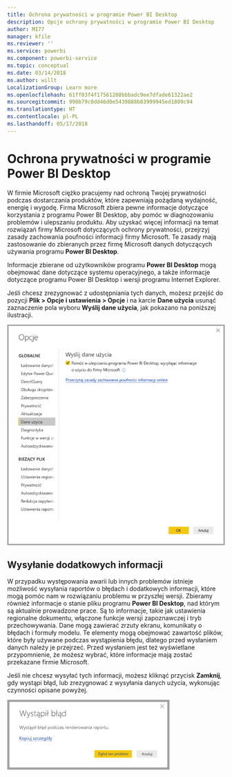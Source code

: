 ```yaml
---
title: Ochrona prywatności w programie Power BI Desktop
description: Opcje ochrony prywatności w programie Power BI Desktop
author: MI77
manager: kfile
ms.reviewer: ''
ms.service: powerbi
ms.component: powerbi-service
ms.topic: conceptual
ms.date: 03/14/2018
ms.author: willt
LocalizationGroup: Learn more
ms.openlocfilehash: 61ff03f4f17561208bbbadc9ee7dfade61322ae2
ms.sourcegitcommit: 998b79c0dd46d0e5439888b83999945ed1809c94
ms.translationtype: HT
ms.contentlocale: pl-PL
ms.lasthandoff: 05/17/2018
---
```

# <a name="power-bi-desktop-privacy"></a>Ochrona prywatności w programie Power BI Desktop

W firmie Microsoft ciężko pracujemy nad ochroną Twojej prywatności podczas dostarczania produktów, które zapewniają pożądaną wydajność, energię i wygodę. Firma Microsoft zbiera pewne informacje dotyczące korzystania z programu Power BI Desktop, aby pomóc w diagnozowaniu problemów i ulepszaniu produktu. Aby uzyskać więcej informacji na temat rozwiązań firmy Microsoft dotyczących ochrony prywatności, przejrzyj zasady zachowania poufności informacji firmy Microsoft. Te zasady mają zastosowanie do zbieranych przez firmę Microsoft danych dotyczących używania programu **Power BI Desktop**.
 
Informacje zbierane od użytkowników programu **Power BI Desktop** mogą obejmować dane dotyczące systemu operacyjnego, a także informacje dotyczące programu Power BI Desktop i wersji programu Internet Explorer. 
 
Jeśli chcesz zrezygnować z udostępniania tych danych, możesz przejść do pozycji **Plik > Opcje i ustawienia > Opcje** i na karcie **Dane użycia** usunąć zaznaczenie pola wyboru **Wyślij dane użycia**, jak pokazano na poniższej ilustracji.

![Ustawienia opcji Wyślij dane użycia](media/desktop-privacy/privacy_01.png)

## <a name="sending-additional-information"></a>Wysyłanie dodatkowych informacji

W przypadku występowania awarii lub innych problemów istnieje możliwość wysyłania raportów o błędach i dodatkowych informacji, które mogą pomóc nam w rozwiązaniu problemu w przyszłej wersji. Zbieramy również informacje o stanie pliku programu **Power BI Desktop**, nad którym są aktualnie prowadzone prace. Są to informacje, takie jak ustawienia regionalne dokumentu, włączone funkcje wersji zapoznawczej i tryb przechowywania. Dane mogą zawierać zrzuty ekranu, komunikaty o błędach i formuły modelu. Te elementy mogą obejmować zawartość plików, które były używane podczas wystąpienia błędu, dlatego przed wysłaniem danych należy je przejrzeć. Przed wysłaniem jest też wyświetlane przypomnienie, że możesz wybrać, które informacje mają zostać przekazane firmie Microsoft.  
 
Jeśli nie chcesz wysyłać tych informacji, możesz kliknąć przycisk **Zamknij**, gdy wystąpi błąd, lub zrezygnować z wysyłania danych użycia, wykonując czynności opisane powyżej. 

![Okno dialogowe awarii](media/desktop-privacy/privacy_02.png)
